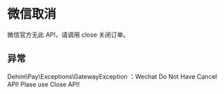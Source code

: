 # 微信取消

微信官方无此 API，请调用 close 关闭订单。

## 异常

Dehim\Pay\Exceptions\GatewayException ：Wechat Do Not Have Cancel API! Plase use Close API!
